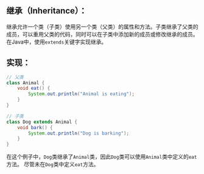 ## 继承（Inheritance）：
继承允许一个类（子类）使用另一个类（父类）的属性和方法。子类继承了父类的成员，可以重用父类的代码，同时可以在子类中添加新的成员或修改继承的成员。在Java中，使用`extends`关键字实现继承。
## 实现：
```java
// 父类
class Animal {
    void eat() {
        System.out.println("Animal is eating");
    }
}

// 子类
class Dog extends Animal {
    void bark() {
        System.out.println("Dog is barking");
    }
}
```
在这个例子中，`Dog`类继承了`Animal`类，因此`Dog`类可以使用`Animal`类中定义的`eat`方法。
尽管未在`Dog`类中定义`eat`方法。